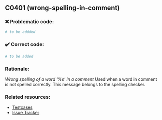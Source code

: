 ## C0401 (wrong-spelling-in-comment)

### :x: Problematic code:

```python
# to be addded
```

### :heavy_check_mark: Correct code:

```python
# to be added
```

### Rationale:

 *Wrong spelling of a word '%s' in a comment*
  Used when a word in comment is not spelled correctly. This message belongs to
  the spelling checker.



### Related resources:

- [Testcases](#)
- [Issue Tracker](https://github.com/PyCQA/pylint/issues?q=is%3Aissue+%22wrong-spelling-in-comment%22+OR+%22C0401%22)
